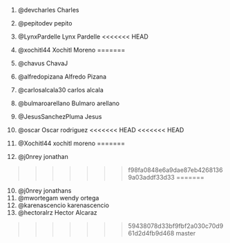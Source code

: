1. @devcharles Charles
2. @pepitodev pepito
3. @LynxPardelle Lynx Pardelle
<<<<<<< HEAD









10. @xochitl44 Xochitl Moreno
=======
4. @chavus ChavaJ
5. @alfredopizana Alfredo Pizana
6. @carlosalcala30 carlos alcala
7. @bulmaroarellano Bulmaro arellano
8. @JesusSanchezPluma Jesus
9. @oscar Oscar rodriguez
<<<<<<< HEAD
<<<<<<< HEAD
10. @Xochitl44 xochitl moreno
=======
10. @j0nrey jonathan
>>>>>>> f98fa0848e6a9dae87eb42681369a03addf33d33
=======
10. @j0nrey jonathans
11. @mwortegam wendy ortega
12. @karenascencio karenascencio
13. @hectoralrz Hector Alcaraz
>>>>>>> 59438078d33bf9fbf2a030c70d961d2d4fb9d468
>>>>>>> master
